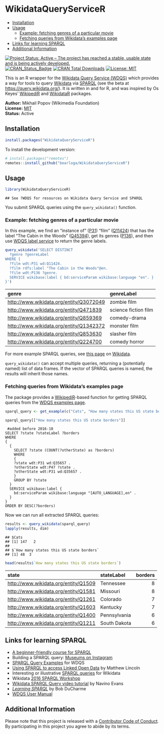 WikidataQueryServiceR
================

  - [Installation](#installation)
  - [Usage](#usage)
      - [Example: fetching genres of a particular
        movie](#example-fetching-genres-of-a-particular-movie)
      - [Fetching queries from Wikidata’s examples
        page](#fetching-queries-from-wikidatas-examples-page)
  - [Links for learning SPARQL](#links-for-learning-sparql)
  - [Additional Information](#additional-information)

[![Project Status: Active – The project has reached a stable, usable
state and is being actively
developed.](http://www.repostatus.org/badges/latest/active.svg)](http://www.repostatus.org/#active)
[![CRAN\_Status\_Badge](http://www.r-pkg.org/badges/version/WikidataQueryServiceR)](https://cran.r-project.org/package=WikidataQueryServiceR)
[![CRAN Total
Downloads](https://cranlogs.r-pkg.org/badges/grand-total/WikidataQueryServiceR)](https://cran.r-project.org/package=WikidataQueryServiceR)
[![License:
MIT](https://img.shields.io/badge/license-MIT-blue.svg)](https://opensource.org/licenses/MIT)

This is an R wrapper for the [Wikidata Query Service
(WDQS)](https://www.mediawiki.org/wiki/Wikidata_query_service) which
provides a way for tools to query
[Wikidata](https://www.wikidata.org/wiki/Wikidata:Main_Page) via
[SPARQL](https://en.wikipedia.org/wiki/SPARQL) (see the beta at
<https://query.wikidata.org/>). It is written in and for R, and was
inspired by Os Keyes’
[WikipediR](https://github.com/Ironholds/WikipediR) and
[WikidataR](https://github.com/Ironholds/WikidataR) packages.

**Author:** Mikhail Popov (Wikimedia Foundation)<br/> **License:**
[MIT](http://opensource.org/licenses/MIT)<br/> **Status:** Active

## Installation

``` r
install.packages("WikidataQueryServiceR")
```

To install the development version:

``` r
# install.packages("remotes")
remotes::install_github("bearloga/WikidataQueryServiceR")
```

## Usage

``` r
library(WikidataQueryServiceR)
```

    ## See ?WDQS for resources on Wikidata Query Service and SPARQL

You submit SPARQL queries using the `query_wikidata()` function.

### Example: fetching genres of a particular movie

In this example, we find an “instance of”
([P31](https://www.wikidata.org/wiki/Property:P31)) “film”
([Q11424](https://www.wikidata.org/wiki/Q11424)) that has the label “The
Cabin in the Woods” ([Q45394](https://www.wikidata.org/wiki/Q45394)),
get its genres ([P136](https://www.wikidata.org/wiki/Property:P136)),
and then use [WDQS label
service](https://www.mediawiki.org/wiki/Wikidata_query_service/User_Manual#Label_service)
to return the genre labels.

``` r
query_wikidata('SELECT DISTINCT
  ?genre ?genreLabel
WHERE {
  ?film wdt:P31 wd:Q11424.
  ?film rdfs:label "The Cabin in the Woods"@en.
  ?film wdt:P136 ?genre.
  SERVICE wikibase:label { bd:serviceParam wikibase:language "en". }
}')
```

| genre                                     | genreLabel           |
| :---------------------------------------- | :------------------- |
| <http://www.wikidata.org/entity/Q3072049> | zombie film          |
| <http://www.wikidata.org/entity/Q471839>  | science fiction film |
| <http://www.wikidata.org/entity/Q859369>  | comedy-drama         |
| <http://www.wikidata.org/entity/Q1342372> | monster film         |
| <http://www.wikidata.org/entity/Q853630>  | slasher film         |
| <http://www.wikidata.org/entity/Q224700>  | comedy horror        |

For more example SPARQL queries, see [this
page](https://www.wikidata.org/wiki/Wikidata:SPARQL_query_service/queries/examples)
on [Wikidata](https://www.wikidata.org/wiki/Wikidata:Main_Page).

`query_wikidata()` can accept multiple queries, returning a (potentially
named) list of data frames. If the vector of SPARQL queries is named,
the results will inherit those names.

### Fetching queries from Wikidata’s examples page

The package provides a
[WikipediR](https://github.com/Ironholds/WikipediR/)-based function for
getting SPARQL queries from the [WDQS examples
page](https://www.wikidata.org/wiki/Wikidata:SPARQL_query_service/queries/examples).

``` r
sparql_query <- get_example(c("Cats", "How many states this US state borders"))
```

``` r
sparql_query[["How many states this US state borders"]]
```

``` sparql
 #added before 2016-10
SELECT ?state ?stateLabel ?borders
WHERE
{
  {
    SELECT ?state (COUNT(?otherState) as ?borders)
    WHERE
    {
    ?state wdt:P31 wd:Q35657 .
    ?otherState wdt:P47 ?state .
    ?otherState wdt:P31 wd:Q35657 .
    }
    GROUP BY ?state
  }
  SERVICE wikibase:label {
    bd:serviceParam wikibase:language "[AUTO_LANGUAGE],en" .
  }
}        
ORDER BY DESC(?borders) 
```

Now we can run all extracted SPARQL queries:

``` r
results <- query_wikidata(sparql_query)
lapply(results, dim)
```

    ## $Cats
    ## [1] 147   2
    ## 
    ## $`How many states this US state borders`
    ## [1] 48  3

``` r
head(results$`How many states this US state borders`)
```

| state                                  | stateLabel   | borders |
| :------------------------------------- | :----------- | ------: |
| <http://www.wikidata.org/entity/Q1509> | Tennessee    |       8 |
| <http://www.wikidata.org/entity/Q1581> | Missouri     |       8 |
| <http://www.wikidata.org/entity/Q1261> | Colorado     |       7 |
| <http://www.wikidata.org/entity/Q1603> | Kentucky     |       7 |
| <http://www.wikidata.org/entity/Q1400> | Pennsylvania |       6 |
| <http://www.wikidata.org/entity/Q1211> | South Dakota |       6 |

## Links for learning SPARQL

  - [A beginner-friendly course for
    SPARQL](https://www.wikidata.org/wiki/Wikidata:A_beginner-friendly_course_for_SPARQL)
  - Building a SPARQL query: [Museums on
    Instagram](https://www.wikidata.org/wiki/Help:SPARQL/Building_a_query/Museums_on_Instagram)
  - [SPARQL Query
    Examples](https://www.wikidata.org/wiki/Wikidata:SPARQL_query_service/queries/examples)
    for WDQS
  - [Using SPARQL to access Linked Open
    Data](http://programminghistorian.org/lessons/graph-databases-and-SPARQL)
    by Matthew Lincoln
  - Interesting or illustrative [SPARQL
    queries](https://www.wikidata.org/wiki/Wikidata:SPARQL_query_service/queries)
    for Wikidata
  - Wikidata [2016 SPARQL
    Workshop](https://www.wikidata.org/wiki/Wikidata:SPARQL_query_service/2016_SPARQL_Workshop)
  - [Wikidata SPARQL Query video
    tutorial](https://www.youtube.com/watch?v=1jHoUkj_mKw) by Navino
    Evans
  - *[Learning SPARQL](http://www.learningsparql.com/)* by Bob DuCharme
  - [WDQS User
    Manual](https://www.mediawiki.org/wiki/Wikidata_query_service/User_Manual)

## Additional Information

Please note that this project is released with a [Contributor Code of
Conduct](https://github.com/bearloga/WikidataQueryServiceR/blob/master/CONDUCT.md).
By participating in this project you agree to abide by its terms.
